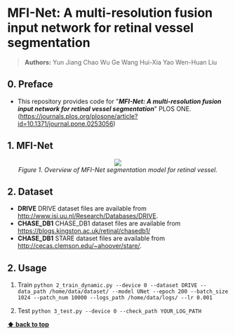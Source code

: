 # MFI-Net: A multi-resolution fusion input network for retinal vessel segmentation

> **Authors:** 
> Yun Jiang
> Chao Wu
> Ge Wang
> Hui-Xia Yao
> Wen-Huan Liu

## 0. Preface

- This repository provides code for "_**MFI-Net: A multi-resolution fusion input network for retinal vessel segmentation**_" PLOS ONE. 
(https://journals.plos.org/plosone/article?id=10.1371/journal.pone.0253056) 

## 1. MFI-Net

<p align="center">
    <img src="https://journals.plos.org/plosone/article/figure/image?size=large&id=10.1371/journal.pone.0253056.g001"/> <br />
    <em> 
    Figure 1. Overview of MFI-Net segmentation model for retinal vessel. 
    </em>
</p>

## 2. Dataset

- **DRIVE**
    DRIVE dataset files are available from http://www.isi.uu.nl/Research/Databases/DRIVE.
- **CHASE_DB1**
    CHASE_DB1 dataset files are available from https://blogs.kingston.ac.uk/retinal/chasedb1/
- **CHASE_DB1**
     STARE dataset files are available from http://cecas.clemson.edu/~ahoover/stare/.

## 2. Usage
1. Train
`python 2_train_dynamic.py --device 0 --dataset DRIVE --data_path /home/data/dataset/ --model UNet --epoch 200 --batch_size 1024 --patch_num 10000 --logs_path /home/data/logs/ --lr 0.001`

2. Test
`python 3_test.py --device 0 --check_path YOUR_LOG_PATH`


**[⬆ back to top](#0-preface)**
